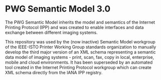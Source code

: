 PWG Semantic Model 3.0
======================

The PWG Semantic Model inherits the model and semantics of the Internet Printing Protocol (IPP) and was created to enable interfaces and data exchange between different imaging systems.

This repository was used by the (now inactive) Semantic Model workgroup of the IEEE-ISTO Printer Working Group standards organization to manually develop the third major version of an XML schema representing a semantic data model of imaging systems - print, scan, fax, copy in local, enterprise, mobile and cloud environments.  It has been superseded by an automated tool created in the Internet Printing Protocol workgroup which can create XML schema directly from the IANA IPP registry.
